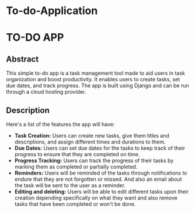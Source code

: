 # To-do-Application
# TO-DO APP

## Abstract
This simple to-do app is a task management tool made to aid users in task organization and boost productivity. It enables users to create tasks, set due dates, and track progress. The app is built using Django and can be run through a cloud hosting provider.

## Description

Here's a list of the features the app will have:

- **Task Creation:** Users can create new tasks, give them titles and descriptions, and assign different times and durations to them.  
- **Due Dates:** Users can set due dates for the tasks to keep track of their progress to ensure that they are completed on time.
- **Progress Tracking:** Users can track the progress of their tasks by marking them as completed or partially completed.
- **Reminders:** Users will be reminded of the tasks through notifications to endure that they are not forgotten or missed. And also an email about the task will be sent to the user as a reminder.
- **Editing and deleting:** Users will be able to edit different tasks upon their creation depending specifically on what they want and also remove tasks that have been completed or won't be done.
